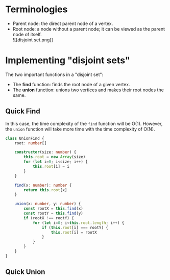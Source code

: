 # Terminologies
* Parent node: the direct parent node of a vertex. 
* Root node: a node without a parent node; it can be viewed as the parent node of itself.  
![[disjoint set.png]]
# Implementing "disjoint sets"
The two important functions in a "disjoint set": 
* The **find** function: finds the root node of a given vertex. 
* The **union** function: unions two vertices and makes their root nodes the same. 
## Quick Find 
In this case, the time complexity of the `find` function will be O(1). However, the `union` function will take more time with the time complexity of O(N). 
```ts
class UnionFind {
	root: number[]

	constructor(size: number) {
		this.root = new Array(size)
		for (let i=0; i<size; i++) {
			this.root[i] = i
		}
	}

	find(x: number): number {
		return this.root[x]
	}

	union(x: number, y: number) {
		const rootX = this.find(x)
		const rootY = this.find(y)
		if (rootX !== rootY) {
			for (let i=0; i<this.root.length; i++) {
				if (this.root[i] === rootY) {
					this.root[i] = rootX
				}
			}
		}
	}
}
```
## Quick Union
